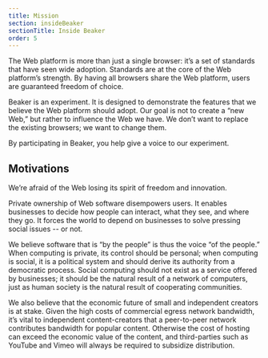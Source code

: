```yaml
---
title: Mission
section: insideBeaker
sectionTitle: Inside Beaker
order: 5
---
```


The Web platform is more than just a single browser: it’s a set of standards that have seen wide adoption. Standards are at the core of the Web platform’s strength. By having all browsers share the Web platform, users are guaranteed freedom of choice.

Beaker is an experiment. It is designed to demonstrate the features that we believe the Web platform should adopt. Our goal is not to create a “new Web,” but rather to influence the Web we have. We don’t want to replace the existing browsers; we want to change them.

By participating in Beaker, you help give a voice to our experiment.

## Motivations

We’re afraid of the Web losing its spirit of freedom and innovation.

Private ownership of Web software disempowers users. It enables businesses to decide how people can interact, what they see, and where they go. It forces the world to depend on businesses to solve pressing social issues -- or not.

We believe software that is “by the people” is thus the voice “of the people.” When computing is private, its control should be personal; when computing is social, it is a political system and should derive its authority from a democratic process. Social computing should not exist as a service offered by businesses; it should be the natural result of a network of computers, just as human society is the natural result of cooperating communities.

We also believe that the economic future of small and independent creators is at stake. Given the high costs of commercial egress network bandwidth, it’s vital to independent content-creators that a peer-to-peer network contributes bandwidth for popular content. Otherwise the cost of hosting can exceed the economic value of the content, and third-parties such as YouTube and Vimeo will always be required to subsidize distribution.